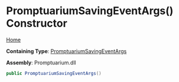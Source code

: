 # PromptuariumSavingEventArgs\(\) Constructor

[Home](../../../README.md)

**Containing Type**: [PromptuariumSavingEventArgs](../README.md)

**Assembly**: Promptuarium\.dll

```csharp
public PromptuariumSavingEventArgs()
```

